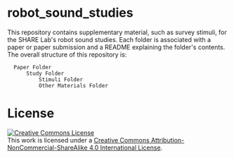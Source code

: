 # robot_sound_studies
This repository contains supplementary material, such as survey stimuli, for the SHARE Lab's robot sound studies. Each folder is associated with a paper or paper submission and a README explaining the folder's contents. The overall structure of this repository is:

```
  Paper Folder
      Study Folder
          Stimuli Folder
          Other Materials Folder
```

# License

<a rel="license" href="http://creativecommons.org/licenses/by-nc-sa/4.0/"><img alt="Creative Commons License" style="border-width:0" src="https://i.creativecommons.org/l/by-nc-sa/4.0/88x31.png" /></a><br />This work is licensed under a <a rel="license" href="http://creativecommons.org/licenses/by-nc-sa/4.0/">Creative Commons Attribution-NonCommercial-ShareAlike 4.0 International License</a>.
